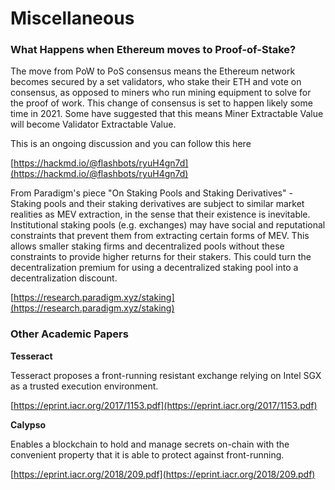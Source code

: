 # Miscellaneous

### What Happens when Ethereum moves to Proof-of-Stake? <a id="what-happens-when-ethereum-moves-to-proof-of-stake"></a>

The move from PoW to PoS consensus means the Ethereum network becomes secured by a set validators, who stake their ETH and vote on consensus, as opposed to miners who run mining equipment to solve for the proof of work. This change of consensus is set to happen likely some time in 2021. Some have suggested that this means Miner Extractable Value will become Validator Extractable Value.

This is an ongoing discussion and you can follow this here

[https://hackmd.io/@flashbots/ryuH4gn7d](https://hackmd.io/@flashbots/ryuH4gn7d)

From Paradigm's piece "On Staking Pools and Staking Derivatives" - Staking pools and their staking derivatives are subject to similar market realities as MEV extraction, in the sense that their existence is inevitable. Institutional staking pools \(e.g. exchanges\) may have social and reputational constraints that prevent them from extracting certain forms of MEV. This allows smaller staking firms and decentralized pools without these constraints to provide higher returns for their stakers. This could turn the decentralization premium for using a decentralized staking pool into a decentralization discount.

[https://research.paradigm.xyz/staking](https://research.paradigm.xyz/staking)

### Other Academic Papers <a id="other-academic-papers"></a>

**Tesseract**

Tesseract proposes a front-running resistant exchange relying on Intel SGX as a trusted execution environment.

[https://eprint.iacr.org/2017/1153.pdf](https://eprint.iacr.org/2017/1153.pdf)

**Calypso**

Enables a blockchain to hold and manage secrets on-chain with the convenient property that it is able to protect against front-running.

[https://eprint.iacr.org/2018/209.pdf](https://eprint.iacr.org/2018/209.pdf)

